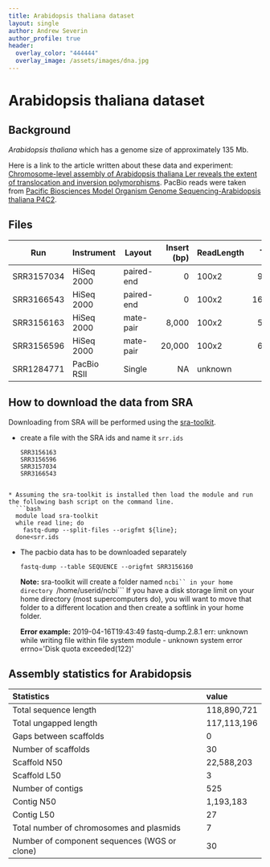 ```yaml
---
title: Arabidopsis thaliana dataset
layout: single
author: Andrew Severin
author_profile: true
header:
  overlay_color: "444444"
  overlay_image: /assets/images/dna.jpg
---
```


# Arabidopsis thaliana dataset

## Background
*Arabidopsis thaliana* which has a genome size of approximately 135 Mb.  

Here is a link to the article written about these data and experiment: [Chromosome-level assembly of Arabidopsis thaliana Ler reveals the extent of translocation and inversion polymorphisms](https://www.pnas.org/content/113/28/E4052.long).  PacBio reads were taken from [Pacific Biosciences Model Organism Genome Sequencing-Arabidopsis thaliana P4C2](https://www.ncbi.nlm.nih.gov/sra/?term=SRX533608).

## Files


| Run        | Instrument | Layout        | Insert (bp) | ReadLength | TotalReads   | Bases (Mbp) |
|------------|------------|---------------|------------:|------------|-------------:|------------:|
| SRR3157034 | HiSeq 2000 | paired-end    | 0           | 100x2      | 93,446,768   | 17,823      |
| SRR3166543 | HiSeq 2000 | paired-end    | 0           | 100x2      | 162,362,560  | 30,968      |
| SRR3156163 | HiSeq 2000 | mate-pair     | 8,000       | 100x2      | 51,332,776   | 9,790       |
| SRR3156596 | HiSeq 2000 | mate-pair     | 20,000      | 100x2      | 61,030,552   | 11,640      |
| SRR1284771 | PacBio RSII | Single       | NA          | unknown    | 163,482      | 2,3       |


## How to download the data from SRA


Downloading from SRA will be performed using the [sra-toolkit](https://trace.ncbi.nlm.nih.gov/Traces/sra/sra.cgi?view=toolkit_doc).
* create a file with the SRA ids and name it `srr.ids`

  ```
  SRR3156163
  SRR3156596
  SRR3157034
  SRR3166543
```

* Assuming the sra-toolkit is installed then load the module and run the following bash script on the command line.
  ```bash
  module load sra-toolkit
  while read line; do
    fastq-dump --split-files --origfmt ${line};
  done<srr.ids
  ```

* The pacbio data has to be downloaded separately
  ```
  fastq-dump --table SEQUENCE --origfmt SRR3156160
  ```

  **Note:** sra-toolkit will create a folder named ```ncbi`` in your home directory ```/home/userid/ncbi```  If you have a disk storage limit on your home directory (most supercomputers do), you will want to move that folder to a different location and then create a softlink in your home folder.

  **Error example:** 2019-04-16T19:43:49 fastq-dump.2.8.1 err: unknown while writing file within file system module - unknown system error errno='Disk quota exceeded(122)'

## Assembly statistics for Arabidopsis

| Statistics | value|
| :-- | :-- |
|Total sequence length	|118,890,721|
|Total ungapped length	|117,113,196|
|Gaps between scaffolds|	0|
|Number of scaffolds|	30|
|Scaffold N50	|22,588,203|
|Scaffold L50|	3|
|Number of contigs|	525|
|Contig N50	|1,193,183|
|Contig L50	|27|
|Total number of chromosomes and plasmids|	7|
|Number of component sequences (WGS or clone)	|30|
